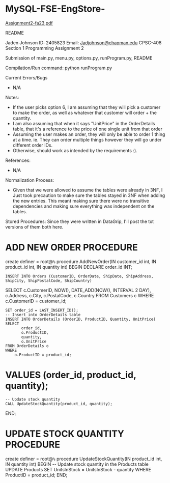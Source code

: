 # MySQL-FSE-EngStore-

[Assignment2-fa23.pdf](https://github.com/ATacoDev/MySQL-FSE-EngStore-/files/13629502/Assignment2-fa23.pdf)

README

Jaden Johnson
ID: 2405823
Email: Jadjohnson@chapman.edu
CPSC-408 Section 1
Programming Assignment 2

Submission of main.py, menu.py, options.py, runProgram.py, README

Compilation/Run command: python runProgram.py

Current Errors/Bugs
 - N/A

Notes:
 - If the user picks option 6, I am assuming that they will pick a customer to make the order,
 as well as whatever that customer will order + the quantity.
 - I am also assuming that when it says "UnitPrice" in the OrderDetails table, that it's a reference to
 the price of one single unit from that order
 - Assuming the user makes an order, they will only be able to order 1 thing at a time.
 ie. They can order multiple things however they will go under different order IDs.
 - Otherwise, should work as intended by the requirements :).

References:
- N/A


Normalization Process:
- Given that we were allowed to assume the tables were already in 3NF, I Just took precaution
to make sure the tables stayed in 3NF when adding the new entries. This meant making sure
there were no transitive dependencies and making sure everything was independent on the tables.


Stored Procedures:
Since they were written in DataGrip, I'll post the txt versions of them both here.

# ADD NEW ORDER PROCEDURE
create
    definer = root@`%` procedure AddNewOrder(IN customer_id int, IN product_id int, IN quantity int)
BEGIN
    DECLARE order_id INT;

    INSERT INTO Orders (CustomerID, OrderDate, ShipDate, ShipAddress, ShipCity, ShipPostalCode, ShipCountry)
SELECT
    c.CustomerID,
    NOW(),
    DATE_ADD(NOW(), INTERVAL 2 DAY),
    c.Address,
    c.City,
    c.PostalCode,
    c.Country
FROM
    Customers c
WHERE
    c.CustomerID = customer_id;

    SET order_id = LAST_INSERT_ID();
    -- Insert into OrderDetails table
    INSERT INTO OrderDetails (OrderID, ProductID, Quantity, UnitPrice)
    SELECT
           order_id,
           o.ProductID,
           quantity,
           o.UnitPrice
    FROM OrderDetails o
    WHERE
        o.ProductID = product_id;
#     VALUES (order_id, product_id, quantity);

    -- Update stock quantity
    CALL UpdateStockQuantity(product_id, quantity);
END;


# UPDATE STOCK QUANTITY PROCEDURE
create
    definer = root@`%` procedure UpdateStockQuantity(IN product_id int, IN quantity int)
BEGIN
    -- Update stock quantity in the Products table
    UPDATE Products
    SET UnitsInStock = UnitsInStock - quantity
    WHERE ProductID = product_id;
END;
